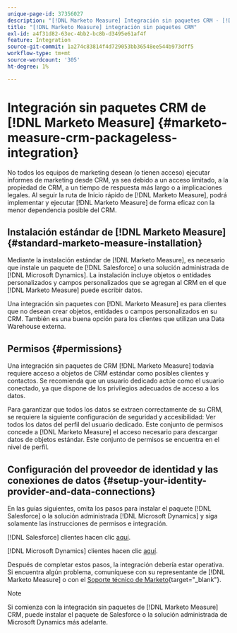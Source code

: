 ```yaml
---
unique-page-id: 37356027
description: "[!DNL Marketo Measure] Integración sin paquetes CRM - [!DNL Marketo Measure]"
title: "[!DNL Marketo Measure] integración sin paquetes CRM"
exl-id: a4f31d82-63ec-4bb2-bc8b-d3495e61af4f
feature: Integration
source-git-commit: 1a274c83814f4d729053bb36548ee544b973dff5
workflow-type: tm+mt
source-wordcount: '305'
ht-degree: 1%

---
```


# Integración sin paquetes CRM de [!DNL Marketo Measure] {#marketo-measure-crm-packageless-integration}

No todos los equipos de marketing desean (o tienen acceso) ejecutar informes de marketing desde CRM, ya sea debido a un acceso limitado, a la propiedad de CRM, a un tiempo de respuesta más largo o a implicaciones legales. Al seguir la ruta de Inicio rápido de [!DNL Marketo Measure], podrá implementar y ejecutar [!DNL Marketo Measure] de forma eficaz con la menor dependencia posible del CRM.

## Instalación estándar de [!DNL Marketo Measure] {#standard-marketo-measure-installation}

Mediante la instalación estándar de [!DNL Marketo Measure], es necesario que instale un paquete de [!DNL Salesforce] o una solución administrada de [!DNL Microsoft Dynamics]. La instalación incluye objetos o entidades personalizados y campos personalizados que se agregan al CRM en el que [!DNL Marketo Measure] puede escribir datos.

Una integración sin paquetes con [!DNL Marketo Measure] es para clientes que no desean crear objetos, entidades o campos personalizados en su CRM. También es una buena opción para los clientes que utilizan una Data Warehouse externa.

## Permisos {#permissions}

Una integración sin paquetes de CRM [!DNL Marketo Measure] todavía requiere acceso a objetos de CRM estándar como posibles clientes y contactos. Se recomienda que un usuario dedicado actúe como el usuario conectado, ya que dispone de los privilegios adecuados de acceso a los datos.

Para garantizar que todos los datos se extraen correctamente de su CRM, se requiere la siguiente configuración de seguridad y accesibilidad: Ver todos los datos del perfil del usuario dedicado. Este conjunto de permisos concede a [!DNL Marketo Measure] el acceso necesario para descargar datos de objetos estándar. Este conjunto de permisos se encuentra en el nivel de perfil.

## Configuración del proveedor de identidad y las conexiones de datos {#setup-your-identity-provider-and-data-connections}

En las guías siguientes, omita los pasos para instalar el paquete [!DNL Salesforce] o la solución administrada [!DNL Microsoft Dynamics] y siga solamente las instrucciones de permisos e integración.

[!DNL Salesforce] clientes hacen clic [aquí](/help/configuration-and-setup/marketo-measure-and-salesforce/marketo-measure-salesforce-package-installation-and-set-up.md).

[!DNL Microsoft Dynamics] clientes hacen clic [aquí](/help/marketo-measure-and-dynamics/getting-started-with-marketo-measure-and-dynamics/microsoft-dynamics-crm-installation-guide.md).

Después de completar estos pasos, la integración debería estar operativa. Si encuentra algún problema, comuníquese con su representante de [!DNL Marketo Measure] o con el [Soporte técnico de Marketo](https://nation.marketo.com/t5/support/ct-p/Support){target="_blank"}.

>[!NOTE]
>
>Si comienza con la integración sin paquetes de [!DNL Marketo Measure] CRM, puede instalar el paquete de Salesforce o la solución administrada de Microsoft Dynamics más adelante.
